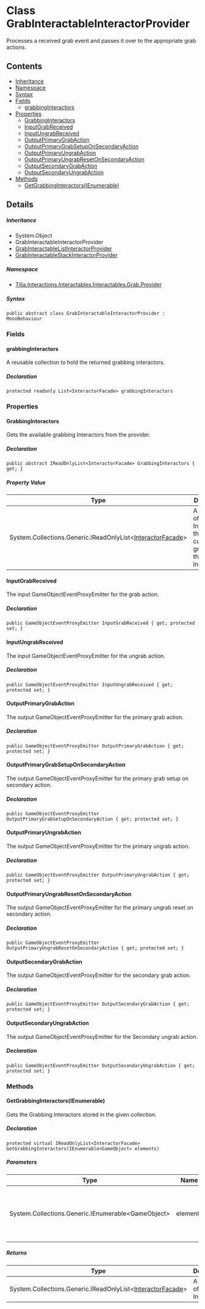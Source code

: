 # Class GrabInteractableInteractorProvider

Processes a received grab event and passes it over to the appropriate grab actions.

## Contents

* [Inheritance]
* [Namespace]
* [Syntax]
* [Fields]
  * [grabbingInteractors]
* [Properties]
  * [GrabbingInteractors]
  * [InputGrabReceived]
  * [InputUngrabReceived]
  * [OutputPrimaryGrabAction]
  * [OutputPrimaryGrabSetupOnSecondaryAction]
  * [OutputPrimaryUngrabAction]
  * [OutputPrimaryUngrabResetOnSecondaryAction]
  * [OutputSecondaryGrabAction]
  * [OutputSecondaryUngrabAction]
* [Methods]
  * [GetGrabbingInteractors(IEnumerable<GameObject>)]

## Details

##### Inheritance

* System.Object
* GrabInteractableInteractorProvider
* [GrabInteractableListInteractorProvider]
* [GrabInteractableStackInteractorProvider]

##### Namespace

* [Tilia.Interactions.Interactables.Interactables.Grab.Provider]

##### Syntax

```
public abstract class GrabInteractableInteractorProvider : MonoBehaviour
```

### Fields

#### grabbingInteractors

A reusable collection to hold the returned grabbing interactors.

##### Declaration

```
protected readonly List<InteractorFacade> grabbingInteractors
```

### Properties

#### GrabbingInteractors

Gets the available grabbing Interactors from the provider.

##### Declaration

```
public abstract IReadOnlyList<InteractorFacade> GrabbingInteractors { get; }
```

##### Property Value

| Type | Description |
| --- | --- |
| System.Collections.Generic.IReadOnlyList<[InteractorFacade]\> | A collection of Interactors that are currently grabbing the Interactable. |

#### InputGrabReceived

The input GameObjectEventProxyEmitter for the grab action.

##### Declaration

```
public GameObjectEventProxyEmitter InputGrabReceived { get; protected set; }
```

#### InputUngrabReceived

The input GameObjectEventProxyEmitter for the ungrab action.

##### Declaration

```
public GameObjectEventProxyEmitter InputUngrabReceived { get; protected set; }
```

#### OutputPrimaryGrabAction

The output GameObjectEventProxyEmitter for the primary grab action.

##### Declaration

```
public GameObjectEventProxyEmitter OutputPrimaryGrabAction { get; protected set; }
```

#### OutputPrimaryGrabSetupOnSecondaryAction

The output GameObjectEventProxyEmitter for the primary grab setup on secondary action.

##### Declaration

```
public GameObjectEventProxyEmitter OutputPrimaryGrabSetupOnSecondaryAction { get; protected set; }
```

#### OutputPrimaryUngrabAction

The output GameObjectEventProxyEmitter for the primary ungrab action.

##### Declaration

```
public GameObjectEventProxyEmitter OutputPrimaryUngrabAction { get; protected set; }
```

#### OutputPrimaryUngrabResetOnSecondaryAction

The output GameObjectEventProxyEmitter for the primary ungrab reset on secondary action.

##### Declaration

```
public GameObjectEventProxyEmitter OutputPrimaryUngrabResetOnSecondaryAction { get; protected set; }
```

#### OutputSecondaryGrabAction

The output GameObjectEventProxyEmitter for the secondary grab action.

##### Declaration

```
public GameObjectEventProxyEmitter OutputSecondaryGrabAction { get; protected set; }
```

#### OutputSecondaryUngrabAction

The output GameObjectEventProxyEmitter for the Secondary ungrab action.

##### Declaration

```
public GameObjectEventProxyEmitter OutputSecondaryUngrabAction { get; protected set; }
```

### Methods

#### GetGrabbingInteractors(IEnumerable<GameObject>)

Gets the Grabbing Interactors stored in the given collection.

##### Declaration

```
protected virtual IReadOnlyList<InteractorFacade> GetGrabbingInteractors(IEnumerable<GameObject> elements)
```

##### Parameters

| Type | Name | Description |
| --- | --- | --- |
| System.Collections.Generic.IEnumerable<GameObject\> | elements | The collection to retrieve the Grabbing Interactors from. |

##### Returns

| Type | Description |
| --- | --- |
| System.Collections.Generic.IReadOnlyList<[InteractorFacade]\> | A collection of Grabbing Interactors. |

[GrabInteractableListInteractorProvider]: GrabInteractableListInteractorProvider.md
[GrabInteractableStackInteractorProvider]: GrabInteractableStackInteractorProvider.md
[Tilia.Interactions.Interactables.Interactables.Grab.Provider]: README.md
[InteractorFacade]: ../../../Interactors/InteractorFacade.md
[Inheritance]: #Inheritance
[Namespace]: #Namespace
[Syntax]: #Syntax
[Fields]: #Fields
[grabbingInteractors]: #grabbingInteractors
[Properties]: #Properties
[GrabbingInteractors]: #GrabbingInteractors
[InputGrabReceived]: #InputGrabReceived
[InputUngrabReceived]: #InputUngrabReceived
[OutputPrimaryGrabAction]: #OutputPrimaryGrabAction
[OutputPrimaryGrabSetupOnSecondaryAction]: #OutputPrimaryGrabSetupOnSecondaryAction
[OutputPrimaryUngrabAction]: #OutputPrimaryUngrabAction
[OutputPrimaryUngrabResetOnSecondaryAction]: #OutputPrimaryUngrabResetOnSecondaryAction
[OutputSecondaryGrabAction]: #OutputSecondaryGrabAction
[OutputSecondaryUngrabAction]: #OutputSecondaryUngrabAction
[Methods]: #Methods
[GetGrabbingInteractors(IEnumerable<GameObject>)]: #GetGrabbingInteractorsIEnumerable<GameObject>
